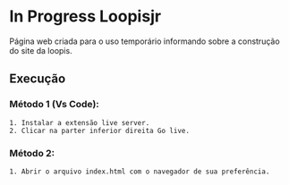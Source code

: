 # In Progress Loopisjr

Página web criada para o uso temporário informando sobre a construção do site da loopis.

## Execução

### Método 1 (Vs Code):
	1. Instalar a extensão live server.
	2. Clicar na parter inferior direita Go live.

### Método 2:
	1. Abrir o arquivo index.html com o navegador de sua preferência.